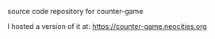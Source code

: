 source code repository for counter-game

I hosted a version of it at: https://counter-game.neocities.org
